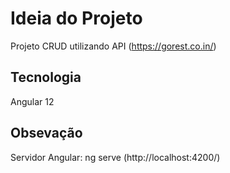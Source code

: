 # Ideia do Projeto
Projeto CRUD utilizando API (https://gorest.co.in/)
## Tecnologia
Angular 12
## Obsevação
Servidor Angular: ng serve (http://localhost:4200/)
